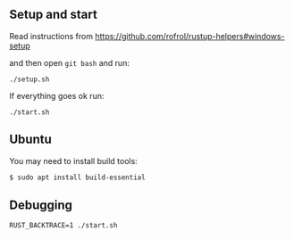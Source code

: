 ## Setup and start

Read instructions from https://github.com/rofrol/rustup-helpers#windows-setup

and then open `git bash` and run:

`./setup.sh`

If everything goes ok run:

`./start.sh`

## Ubuntu

You may need to install build tools:

```bash
$ sudo apt install build-essential
```

## Debugging

`RUST_BACKTRACE=1 ./start.sh`
